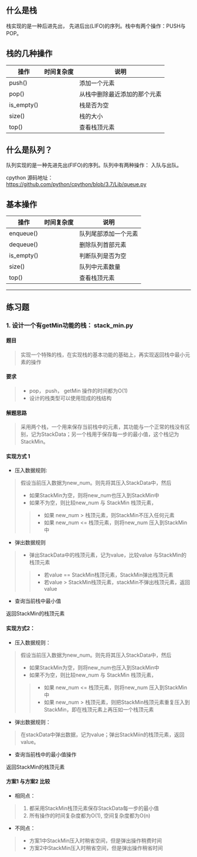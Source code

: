 ## 什么是栈

栈实现的是一种后进先出， 先进后出(LIFO)的序列。栈中有两个操作：PUSH与POP。

## 栈的几种操作

操作 | 时间复杂度 | 说明
--- | --- | ---
push() |   | 添加一个元素
pop() |   | 从栈中删除最近添加的那个元素
is_empty() |   | 栈是否为空
size() |   | 栈的大小
top() |   | 查看栈顶元素

## 什么是队列？
队列实现的是一种先进先出(FIFO)的序列。队列中有两种操作： 入队与出队。

cpython 源码地址：https://github.com/python/cpython/blob/3.7/Lib/queue.py

## 基本操作

操作 | 时间复杂度 | 说明
--- | --- | ---
enqueue() |  |队列尾部添加一个元素
dequeue() |  |删除队列首部元素
is_empty() |  |判断队列是否为空
size() |   | 队列中元素数量
top() |   | 查看栈顶元素

--- 


## 练习题

### 1. 设计一个有getMin功能的栈： stack_min.py

#### 题目
> 实现一个特殊的栈，在实现栈的基本功能的基础上，再实现返回栈中最小元素的操作
#### 要求
> - pop， push， getMin 操作的时间都为O(1)
> - 设计的栈类型可以使用现成的栈结构

#### 解题思路
> 采用两个栈，一个用来保存当前栈中的元素，其功能与一个正常的栈没有区别，记为StackData；另一个栈用于保存每一步的最小值，这个栈记为 StackMin。

#### 实现方式 1

- 压入数据规则:

> 假设当前压入数据为new_num。则先将其压入StackData中，然后
> - 如果StackMin为空，则将new_num也压入到StackMin中
> - 如果不为空，则比较new_num 与 StackMin 栈顶元素，
>> - 如果 new_num > 栈顶元素，则StackMin不压入任何元素
>> - 如果 new_num <= 栈顶元素，则将new_num 压入到StackMin中

- 弹出数据规则

> - 弹出StackData中的栈顶元素，记为value，比较value 与StackMin的栈顶元素
>> - 若value == StackMin栈顶元素，StackMin弹出栈顶元素
>> - 若value > StackMin栈顶元素，stackMin不弹出栈顶元素，返回value

- 查询当前栈中最小值

返回StackMin的栈顶元素


#### 实现方式2：

- 压入数据规则：
> 假设当前压入数据为new_num。则先将其压入StackData中，然后
> - 如果StackMin为空，则将new_num也压入到StackMin中
> - 如果不为空，则比较new_num 与 StackMin 栈顶元素，
>> - 如果 new_num <= 栈顶元素，则将new_num 压入到StackMin中
>> - 如果 new_num > 栈顶元素，则把StackMin栈顶元素重复压入到StackMin，即在栈顶元素上再压如一个栈顶元素

- 弹出数据规则：

> 在stackData中弹出数据，记为value；弹出StackMiin的栈顶元素，返回value。

- 查询当前栈中的最小值操作

返回StackMin的栈顶元素

#### 方案1 与方案2 比较

- 相同点：
> 1. 都采用StackMin栈顶元素保存StackData每一步的最小值
> 2. 所有操作的时间复杂度都为O(1), 空间复杂度都为O(n)

- 不同点：
> - 方案1中StackMin压入时稍省空间，但是弹出操作稍费时间
> - 方案2中StackMin压入时稍省空间，但是弹出操作稍省时间